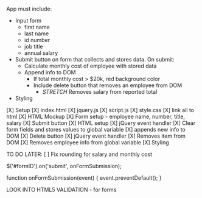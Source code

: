 App must include:
- Input form
    - first name
    - last name
    - id number
    - job title
    - annual salary
- Submit button on form that collects and stores data. On submit:
    - Calculate monthly cost of employee with stored data
    - Append info to DOM
        - If total monthly cost > $20k, red background color
        - Include delete button that removes an employee from DOM
            - *STRETCH* Removes salary from reported total
- Styling

[X] Setup
    [X] index.html
    [X] jquery.js
    [X] script.js
    [X] style.css
    [X] link all to html
[X] HTML Mockup
[X] Form setup - employee name, number, title, salary
[X] Submit button
    [X] HTML setup
    [X] jQuery event handler
    [X] Clear form fields and stores values to global variable
    [X] appends new info to DOM
[X] Delete button
    [X] jQuery event handler
    [X] Removes item from DOM
    [X] Removes employee info from global variable
[X] Styling


TO DO LATER:
[ ] Fix rounding for salary and monthly cost


$('#formID').on('submit', onFormSubmission);

function onFormSubmission(event) {
    event.preventDefault();
}

LOOK INTO HTML5 VALIDATION - for forms
